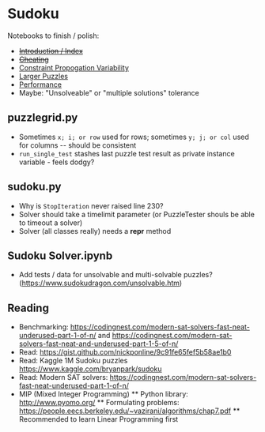 # Sudoku

Notebooks to finish / polish:

* ~~[Introduction / Index](Sudoku.ipynb)~~
* ~~[Cheating](Sudoku/Cheating.ipynb)~~
* [Constraint Propogation Variability](Constraint%20Propogation%20Variability.ipynb)
* [Larger Puzzles](Larger%20Puzzles.ipynb)
* [Performance](Performance.ipynb)
* Maybe: "Unsolveable" or "multiple solutions" tolerance


## puzzlegrid.py

* Sometimes `x; i; or row` used for rows; sometimes `y; j; or col` used for columns -- should be consistent
* `run_single_test` stashes last puzzle test result as private instance variable - feels dodgy?


## sudoku.py

* Why is `StopIteration` never raised line 230?
* Solver should take a timelimit parameter (or PuzzleTester shouls be able to timeout a solver)
* Solver (all classes really) needs a __repr__ method


## Sudoku Solver.ipynb

* Add tests / data for unsolvable and multi-solvable puzzles? (https://www.sudokudragon.com/unsolvable.htm)


## Reading

* Benchmarking: https://codingnest.com/modern-sat-solvers-fast-neat-underused-part-1-of-n/ and https://codingnest.com/modern-sat-solvers-fast-neat-and-underused-part-1-5-of-n/
* Read: https://gist.github.com/nickponline/9c91fe65fef5b58ae1b0
* Read: Kaggle 1M Sudoku puzzles https://www.kaggle.com/bryanpark/sudoku
* Read: Modern SAT solvers: https://codingnest.com/modern-sat-solvers-fast-neat-underused-part-1-of-n/
* MIP (Mixed Integer Programming)
** Python library: http://www.pyomo.org/
** Formulating problems: https://people.eecs.berkeley.edu/~vazirani/algorithms/chap7.pdf
** Recommended to learn Linear Programming first
